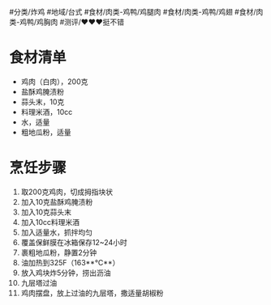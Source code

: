 #分类/炸鸡 
#地域/台式
#食材/肉类-鸡鸭/鸡腿肉 #食材/肉类-鸡鸭/鸡翅 #食材/肉类-鸡鸭/鸡胸肉 
#测评/❤️❤️❤️挺不错

# 食材清单

- 鸡肉（白肉），200克
- 盐酥鸡腌渍粉
- 蒜头末，10克
- 料理米酒，10cc
- 水，适量
- 粗地瓜粉，适量

# 烹饪步骤

1. 取200克鸡肉，切成拇指块状
2. 加入10克盐酥鸡腌渍粉
3. 加入10克蒜头末
4. 加入10cc料理米酒
5. 加入适量水，抓拌均匀
6. 覆盖保鲜膜在冰箱保存12~24小时
7. 裹粗地瓜粉，静置2分钟
8. 油加热到325F（163**°C**）
9. 放入鸡块炸5分钟，捞出沥油
10. 九层塔过油
11. 鸡肉摆盘，放上过油的九层塔，撒适量胡椒粉